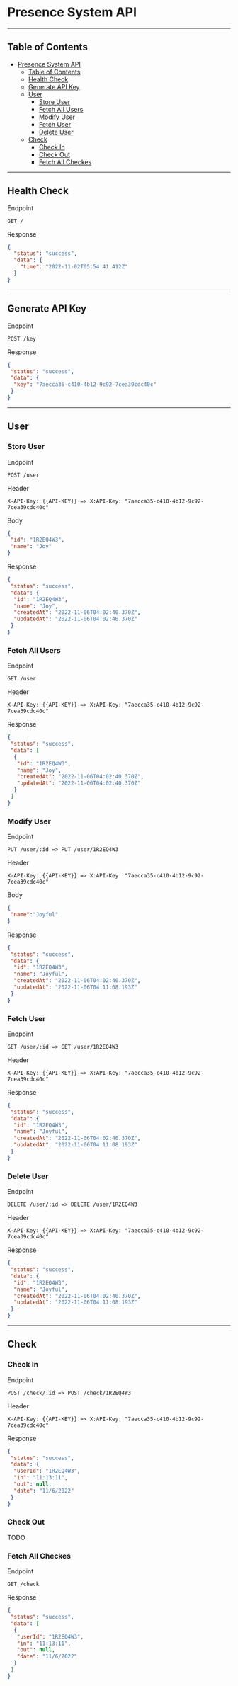 # Presence System API

---

## Table of Contents

- [Presence System API](#presence-system-api)
  - [Table of Contents](#table-of-contents)
  - [Health Check](#health-check)
  - [Generate API Key](#generate-api-key)
  - [User](#user)
    - [Store User](#store-user)
    - [Fetch All Users](#fetch-all-users)
    - [Modify User](#modify-user)
    - [Fetch User](#fetch-user)
    - [Delete User](#delete-user)
  - [Check](#check)
    - [Check In](#check-in)
    - [Check Out](#check-out)
    - [Fetch All Checkes](#fetch-all-checkes)

---

## Health Check

Endpoint

```text
GET /
```

Response

```json
{
  "status": "success",
  "data": {
    "time": "2022-11-02T05:54:41.412Z"
  }
}
```

---

## Generate API Key

Endpoint

```text
POST /key
```

Response

```json
{
 "status": "success",
 "data": {
  "key": "7aecca35-c410-4b12-9c92-7cea39cdc40c"
 }
}
```

---

## User

### Store User

Endpoint

```text
POST /user
```

Header

```text
X-API-Key: {{API-KEY}} => X:API-Key: "7aecca35-c410-4b12-9c92-7cea39cdc40c"
```

Body

```json
{
 "id": "1R2EQ4W3",
 "name": "Joy"
}
```

Response

```json
{
 "status": "success",
 "data": {
  "id": "1R2EQ4W3",
  "name": "Joy",
  "createdAt": "2022-11-06T04:02:40.370Z",
  "updatedAt": "2022-11-06T04:02:40.370Z"
 }
}
```

### Fetch All Users

Endpoint

```text
GET /user
```

Header

```text
X-API-Key: {{API-KEY}} => X:API-Key: "7aecca35-c410-4b12-9c92-7cea39cdc40c"
```

Response

```json
{
 "status": "success",
 "data": [
  {
   "id": "1R2EQ4W3",
   "name": "Joy",
   "createdAt": "2022-11-06T04:02:40.370Z",
   "updatedAt": "2022-11-06T04:02:40.370Z"
  }
 ]
}
```

### Modify User

Endpoint

```text
PUT /user/:id => PUT /user/1R2EQ4W3
```

Header

```text
X-API-Key: {{API-KEY}} => X:API-Key: "7aecca35-c410-4b12-9c92-7cea39cdc40c"
```

Body

```json
{
 "name":"Joyful"
}
```

Response

```json
{
 "status": "success",
 "data": {
  "id": "1R2EQ4W3",
  "name": "Joyful",
  "createdAt": "2022-11-06T04:02:40.370Z",
  "updatedAt": "2022-11-06T04:11:08.193Z"
 }
}
```

### Fetch User

Endpoint

```text
GET /user/:id => GET /user/1R2EQ4W3
```

Header

```text
X-API-Key: {{API-KEY}} => X:API-Key: "7aecca35-c410-4b12-9c92-7cea39cdc40c"
```

Response

```json
{
 "status": "success",
 "data": {
  "id": "1R2EQ4W3",
  "name": "Joyful",
  "createdAt": "2022-11-06T04:02:40.370Z",
  "updatedAt": "2022-11-06T04:11:08.193Z"
 }
}
```

### Delete User

Endpoint

```text
DELETE /user/:id => DELETE /user/1R2EQ4W3
```

Header

```text
X-API-Key: {{API-KEY}} => X:API-Key: "7aecca35-c410-4b12-9c92-7cea39cdc40c"
```

Response

```json
{
 "status": "success",
 "data": {
  "id": "1R2EQ4W3",
  "name": "Joyful",
  "createdAt": "2022-11-06T04:02:40.370Z",
  "updatedAt": "2022-11-06T04:11:08.193Z"
 }
}
```

---

## Check

### Check In

Endpoint

```text
POST /check/:id => POST /check/1R2EQ4W3

```

Header

```text
X-API-Key: {{API-KEY}} => X:API-Key: "7aecca35-c410-4b12-9c92-7cea39cdc40c"
```

Response

```json
{
 "status": "success",
 "data": {
  "userId": "1R2EQ4W3",
  "in": "11:13:11",
  "out": null,
  "date": "11/6/2022"
 }
}
```

### Check Out

TODO

### Fetch All Checkes

Endpoint

```text
GET /check
```

Response

```json
{
 "status": "success",
 "data": [
  {
   "userId": "1R2EQ4W3",
   "in": "11:13:11",
   "out": null,
   "date": "11/6/2022"
  }
 ]
}
```
